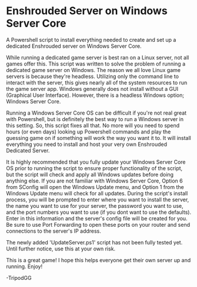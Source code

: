 # Enshrouded Server on Windows Server Core
A Powershell script to install everything needed to create and set up a dedicated Enshrouded server on Windows Server Core.

While running a dedicated game server is best ran on a Linux server, not all games offer this.  This script was written to solve the problem of running a dedicated game server on Windows.  The reason we all love Linux game servers is because they're headless.  Utilizing only the command line to interact with the server, this gives nearly all of the system resources to run the game server app.  Windows generally does not install without a GUI (Graphical User Interface).  However, there is a headless Windows option; Windows Server Core.

Running a Windows Server Core OS can be difficult if you're not real great with Powershell, but is definitely the best way to run a Windows server in this setting.  So, this script fixes all that.  No more will you need to spend hours (or even days) looking up Powershell commands and play the guessing game on if something will work the way you want it to.  It will install everything you need to install and host your very own Enshrouded Dedicated Server.

It is highly recommended that you fully update your Windows Server Core OS prior to running the script to ensure proper functionality of the script, but the script will check and apply all Windows updates before doing anything else.  If you are not familiar with Windows Server Core, Option 6 from SConfig will open the Windows Update menu, and Option 1 from the Windows Update menu will check for all updates.  During the script's install process, you will be prompted to enter where you want to install the server, the name you want to use for your server, the password you want to use, and the port numbers you want to use (if you dont want to use the defaults).  Enter in this information and the server's config file will be created for you.  Be sure to use Port Forwarding to open these ports on your router and send connections to the server's IP address.

The newly added 'UpdateServer.ps1' script has not been fully tested yet.  Until further notice, use this at your own risk.

This is a great game!  I hope this helps everyone get their own server up and running.  Enjoy!

-TripodGG